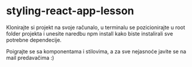 # styling-react-app-lesson

Klonirajte si projekt na svoje računalo, u terminalu se pozicionirajte u root folder projekta i unesite naredbu npm install kako biste instalirali sve potrebne dependecije.

Poigrajte se sa komponentama i stilovima, a za sve nejasnoće javite se na mail predavačima :)
